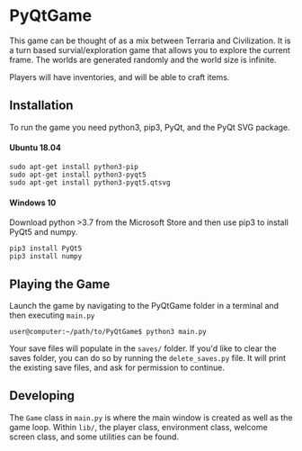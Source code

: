 # PyQtGame
This game can be thought of as a mix between Terraria and Civilization. It is a turn based survial/exploration game that allows you to explore the current frame. The worlds are generated randomly and the world size is infinite.

Players will have inventories, and will be able to craft items.

## Installation
To run the game you need python3, pip3, PyQt, and the PyQt SVG package.

#### Ubuntu 18.04
```
sudo apt-get install python3-pip
sudo apt-get install python3-pyqt5
sudo apt-get install python3-pyqt5.qtsvg
```

#### Windows 10
Download python >3.7 from the Microsoft Store and then use pip3 to install PyQt5 and numpy.
```
pip3 install PyQt5 
pip3 install numpy
```

## Playing the Game
Launch the game by navigating to the PyQtGame folder in a terminal and then executing `main.py`
```
user@computer:~/path/to/PyQtGame$ python3 main.py
```

Your save files will populate in the `saves/` folder. 
If you'd like to clear the saves folder, you can do so by running the `delete_saves.py` file. It will print the existing save files, and ask for permission to continue.

## Developing
The `Game` class in `main.py` is where the main window is created as well as the game loop. Within `lib/`, the player class, environment class, welcome screen class, and some utilities can be found.